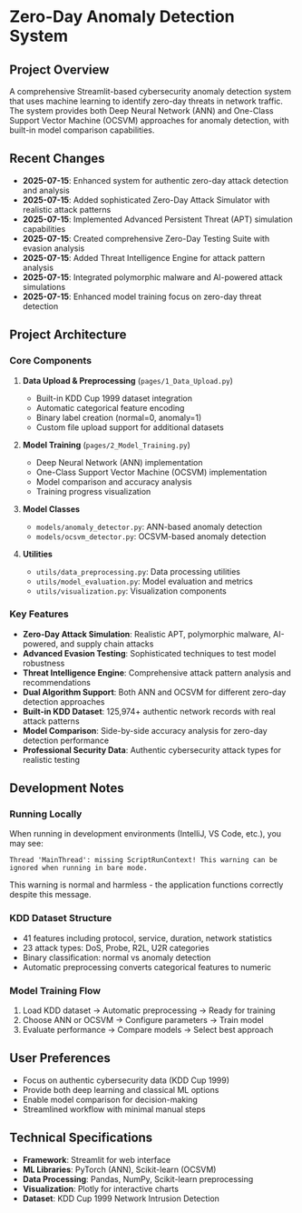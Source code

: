 # Zero-Day Anomaly Detection System

## Project Overview
A comprehensive Streamlit-based cybersecurity anomaly detection system that uses machine learning to identify zero-day threats in network traffic. The system provides both Deep Neural Network (ANN) and One-Class Support Vector Machine (OCSVM) approaches for anomaly detection, with built-in model comparison capabilities.

## Recent Changes
- **2025-07-15**: Enhanced system for authentic zero-day attack detection and analysis
- **2025-07-15**: Added sophisticated Zero-Day Attack Simulator with realistic attack patterns
- **2025-07-15**: Implemented Advanced Persistent Threat (APT) simulation capabilities
- **2025-07-15**: Created comprehensive Zero-Day Testing Suite with evasion analysis
- **2025-07-15**: Added Threat Intelligence Engine for attack pattern analysis
- **2025-07-15**: Integrated polymorphic malware and AI-powered attack simulations
- **2025-07-15**: Enhanced model training focus on zero-day threat detection

## Project Architecture

### Core Components
1. **Data Upload & Preprocessing** (`pages/1_Data_Upload.py`)
   - Built-in KDD Cup 1999 dataset integration
   - Automatic categorical feature encoding
   - Binary label creation (normal=0, anomaly=1)
   - Custom file upload support for additional datasets

2. **Model Training** (`pages/2_Model_Training.py`)
   - Deep Neural Network (ANN) implementation
   - One-Class Support Vector Machine (OCSVM) implementation
   - Model comparison and accuracy analysis
   - Training progress visualization

3. **Model Classes**
   - `models/anomaly_detector.py`: ANN-based anomaly detection
   - `models/ocsvm_detector.py`: OCSVM-based anomaly detection

4. **Utilities**
   - `utils/data_preprocessing.py`: Data processing utilities
   - `utils/model_evaluation.py`: Model evaluation and metrics
   - `utils/visualization.py`: Visualization components

### Key Features
- **Zero-Day Attack Simulation**: Realistic APT, polymorphic malware, AI-powered, and supply chain attacks
- **Advanced Evasion Testing**: Sophisticated techniques to test model robustness
- **Threat Intelligence Engine**: Comprehensive attack pattern analysis and recommendations
- **Dual Algorithm Support**: Both ANN and OCSVM for different zero-day detection approaches
- **Built-in KDD Dataset**: 125,974+ authentic network records with real attack patterns
- **Model Comparison**: Side-by-side accuracy analysis for zero-day detection performance
- **Professional Security Data**: Authentic cybersecurity attack types for realistic testing

## Development Notes

### Running Locally
When running in development environments (IntelliJ, VS Code, etc.), you may see:
```
Thread 'MainThread': missing ScriptRunContext! This warning can be ignored when running in bare mode.
```
This warning is normal and harmless - the application functions correctly despite this message.

### KDD Dataset Structure
- 41 features including protocol, service, duration, network statistics
- 23 attack types: DoS, Probe, R2L, U2R categories
- Binary classification: normal vs anomaly detection
- Automatic preprocessing converts categorical features to numeric

### Model Training Flow
1. Load KDD dataset → Automatic preprocessing → Ready for training
2. Choose ANN or OCSVM → Configure parameters → Train model
3. Evaluate performance → Compare models → Select best approach

## User Preferences
- Focus on authentic cybersecurity data (KDD Cup 1999)
- Provide both deep learning and classical ML options
- Enable model comparison for decision-making
- Streamlined workflow with minimal manual steps

## Technical Specifications
- **Framework**: Streamlit for web interface
- **ML Libraries**: PyTorch (ANN), Scikit-learn (OCSVM)
- **Data Processing**: Pandas, NumPy, Scikit-learn preprocessing
- **Visualization**: Plotly for interactive charts
- **Dataset**: KDD Cup 1999 Network Intrusion Detection